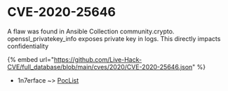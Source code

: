 # CVE-2020-25646

A flaw was found in Ansible Collection community.crypto. openssl_privatekey_info exposes private key in logs. This directly impacts confidentiality

{% embed url="https://github.com/Live-Hack-CVE/full_database/blob/main/cves/2020/CVE-2020-25646.json" %}


* 1n7erface ~> [PocList](https://zeste.alice-snow.ru/2020/database/cve-2020-25646/poclist-1n7erface)